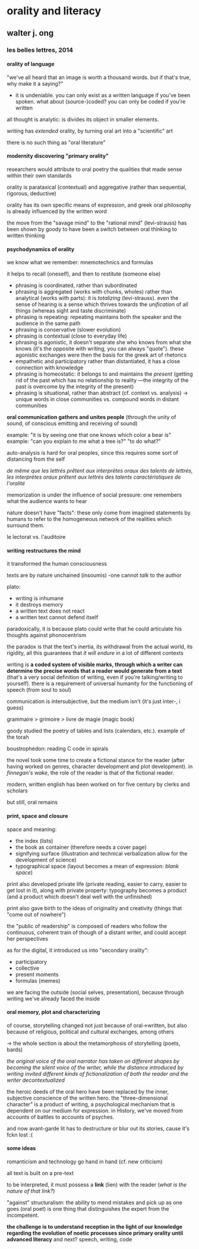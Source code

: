 # orality and literacy
## walter j. ong
### les belles lettres, 2014

#### orality of language

"we've all heard that an image is worth a thousand words. but if that's true, why make it a saying?"

- it is undeniable. you can only exist as a written language if you've been spoken. what about (source-)coded? you can only be coded if you're written

all thought is analytic: is divides its object in smaller elements.

writing has *extended* orality, by turning oral art into a "scientific" art

there is no such thing as "oral literature"

#### modernity discovering "primary orality"

researchers would attribute to oral poetry the qualities that made sense within their own standards

orality is parataxical (contextual) and aggregative (rather than sequential, rigorous, deductive)

orality has its own specific means of expression, and greek oral philosophy is already influenced by the written word

the move from the "savage mind" to the "rational mind" (levi-strauss) has been shown by goody to have been a switch between oral thinking to written thinking

#### psychodynamics of orality

we know what we remember: mnemotechnics and formulas

it helps to recall (oneself), and then to restitute (someone else)

- phrasing is coordinated, rather than subordinated
- phrasing is aggregated (works with chunks, wholes) rather than analytical (works with parts): it is *totalizing* (levi-strauss). even the sense of hearing is a sense which thrives towards the *unification* of all things (whereas sight and taste discriminate)
- phrasing is repeating: repeating maintains both the speaker and the audience in the same path
- phrasing is conservative (slower evolution)
- phrasing is contextual (close to everyday life)
- phrasing is agonistic, it doesn't separate she who knows from what she knows (it's the opposite with writing, you can always "quote"). these agonistic exchanges were then the basis for the greek art of rhetorics
- empathetic and participatory rather than distantiated, it has a close connection with knowledge
- phrasing is homeostatic: it belongs to and maintains the *present* (getting rid of the past which has no relationship to reality —the integrity of the past is overcome by the integrity of the present)
- phrasing is situational, rather than abstract (cf. context vs. analysis) -> unique words in close communities vs. compound words in distant communities

**oral communication gathers and unites people** (through the unity of sound, of conscious emitting and receiving of sound)

example: "it is by seeing one that one knows which color a bear is"
example: "can you explain to me what a tree is?" "to do what?"

auto-analysis is hard for oral peoples, since this requires some sort of distancing from the self

*de même que les lettrés prêtent aux interprètes oraux des talents de lettrés, les interprètes oraux prêtent aux lettrés des talents caractéristiques de l'oralité*

memorization is under the influence of social pressure: one remembers what the audience wants to hear

nature doesn't have "facts": these only come from imagined statements by humans to refer to the homogeneous network of the realities which surround them.

le lectorat vs. l'auditoire

#### writing restructures the mind

it transformed the human consciousness

texts are by nature unchained (insoumis) -one cannot *talk* to the author

plato:
- writing is inhumane
- it destroys memory
- a written text does not react
- a written text cannot defend itself

paradoxically, it is because plato could write that he could articulate his thoughts against phonocentrism

the paradox is that the text's inertia, its withdrawal from the actual world, its rigidity, all this guarantees that *it will endure* in a lot of different contexts

writing is **a coded system of visible marks, through which a writer can determine the precise words that a reader would generate from a text** (that's a very social definition of writing, even if you're talking/writing to yourself). there is a requirement of universal humanity for the functioning of speech (from soul to soul)

communication is intersubjective, but the medium isn't (it's just inter-, i guess)

grammaire > grimoire > livre de magie (magic book)

goody studied the poetry of tables and lists (calendars, etc.). example of the torah

boustrophédon: reading C code  in spirals

the novel took some time to create a fictional stance for the reader (after having worked on genres, character development and plot development). in *finnegan's wake*, the role of the reader is that of the fictional reader.

modern, written english has been worked on for five century by clerks and scholars

but still, oral remains

#### print, space and closure

space and meaning:
- the index (lists)
- the book as container (therefore needs a cover page)
- signifying surface (illustration and technical verbalization allow for the development of science)
- typographical space (layout becomes a mean of expression: *blank space*)

print also developed private life (private reading, easier to carry, easier to get lost in it), along with private property: typography becomes a product (and a product which doesn't deal well with the unfinished)

print also gave birth to the ideas of originality and creativity (things that "come out of nowhere")

the "public of readership" is composed of readers who follow the continuous, coherent train of though of a distant writer, and could accept her perspectives

as for the digital, it introduced us into "secondary orality":
- participatory
- collective
- present moments
- formulas (memes)

we are facing the outside (social selves, presentation), because through writing we've already faced the inside


#### oral memory, plot and characterizing

of course, storytelling changed not just because of oral->written, but also because of religious, political and cultural exchanges, among others

-> the whole section is about the metamorphosis of storytelling (poets, bards)

*the original voice of the oral narrator has taken on different shapes by becoming the silent voice of the writer, while the distance introduced by writing invited different kinds of fictionalization of both the reader and the writer decontextualized*

the heroic deeds of the oral hero have been replaced by the inner, subjective conscience of the written hero. the "three-dimensional character" is a product of writing, a psychological mechanism that is dependent on our medium for expression. in History, we've moved from accounts of battles to accounts of psyches.

and now avant-garde lit has to destructure or blur out its stories, cause it's fckn lost :(


#### some ideas

romanticism and technology go hand in hand (cf. new criticism)

all text is built on a pre-text

to be interpreted, it must possess a **link** (lien) with the reader (*what is the nature of that link?*)

"against" structuralism: the ability to mend mistakes and pick up as one goes (oral poet) is one thing that distinguishes the expert from the incompetent.


**the challenge is to understand reception in the light of our knowledge regarding the evolution of noetic processes since primary orality until advanced literacy** and next? speech, writing, code
